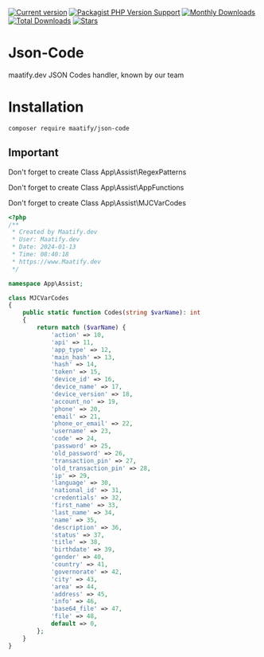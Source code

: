 [![Current version](https://img.shields.io/packagist/v/maatify/json-code)][pkg]
[![Packagist PHP Version Support](https://img.shields.io/packagist/php-v/maatify/json-code)][pkg]
[![Monthly Downloads](https://img.shields.io/packagist/dm/maatify/json-code)][pkg-stats]
[![Total Downloads](https://img.shields.io/packagist/dt/maatify/json-code)][pkg-stats]
[![Stars](https://img.shields.io/packagist/stars/maatify/json-code)](https://github.com/maatify/json-code/stargazers)

[pkg]: <https://packagist.org/packages/maatify/json-code>
[pkg-stats]: <https://packagist.org/packages/maatify/json-code/stats>

# Json-Code

maatify.dev JSON Codes handler, known by our team

# Installation

```shell
composer require maatify/json-code
```

## Important
Don't forget to create Class App\Assist\RegexPatterns

Don't forget to create Class App\Assist\AppFunctions

Don't forget to create Class App\Assist\MJCVarCodes

```php
<?php
/**
 * Created by Maatify.dev
 * User: Maatify.dev
 * Date: 2024-01-13
 * Time: 08:40:18
 * https://www.Maatify.dev
 */

namespace App\Assist;

class MJCVarCodes
{
    public static function Codes(string $varName): int
    {
        return match ($varName) {
            'action' => 10,
            'api' => 11,
            'app_type' => 12,
            'main_hash' => 13,
            'hash' => 14,
            'token' => 15,
            'device_id' => 16,
            'device_name' => 17,
            'device_version' => 18,
            'account_no' => 19,
            'phone' => 20,
            'email' => 21,
            'phone_or_email' => 22,
            'username' => 23,
            'code' => 24,
            'password' => 25,
            'old_password' => 26,
            'transaction_pin' => 27,
            'old_transaction_pin' => 28,
            'ip' => 29,
            'language' => 30,
            'national_id' => 31,
            'credentials' => 32,
            'first_name' => 33,
            'last_name' => 34,
            'name' => 35,
            'description' => 36,
            'status' => 37,
            'title' => 38,
            'birthdate' => 39,
            'gender' => 40,
            'country' => 41,
            'governorate' => 42,
            'city' => 43,
            'area' => 44,
            'address' => 45,
            'info' => 46,
            'base64_file' => 47,
            'file' => 48,
            default => 0,
        };
    }
}
